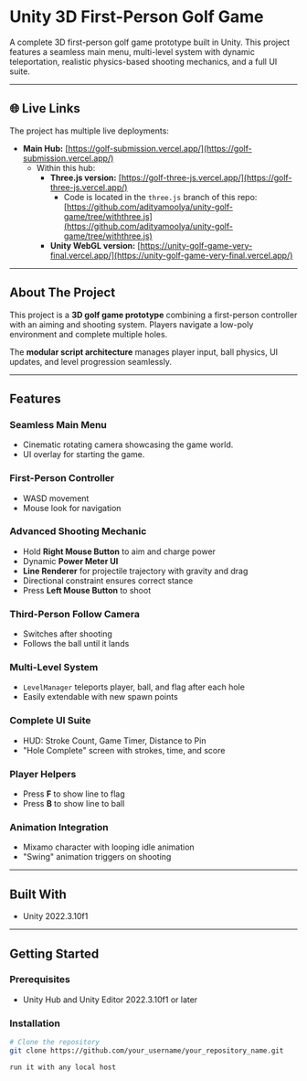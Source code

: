 # Unity 3D First-Person Golf Game

A complete 3D first-person golf game prototype built in Unity. This project features a seamless main menu, multi-level system with dynamic teleportation, realistic physics-based shooting mechanics, and a full UI suite.

---

## 🌐 Live Links

The project has multiple live deployments:

- **Main Hub:** [https://golf-submission.vercel.app/](https://golf-submission.vercel.app/)  
  - Within this hub:
    - **Three.js version:** [https://golf-three-js.vercel.app/](https://golf-three-js.vercel.app/)  
      - Code is located in the `three.js` branch of this repo: [https://github.com/adityamoolya/unity-golf-game/tree/withthree.js](https://github.com/adityamoolya/unity-golf-game/tree/withthree.js)  
    - **Unity WebGL version:** [https://unity-golf-game-very-final.vercel.app/](https://unity-golf-game-very-final.vercel.app/)

---

## About The Project

This project is a **3D golf game prototype** combining a first-person controller with an aiming and shooting system. Players navigate a low-poly environment and complete multiple holes.  

The **modular script architecture** manages player input, ball physics, UI updates, and level progression seamlessly.

---

## Features

### Seamless Main Menu
- Cinematic rotating camera showcasing the game world.
- UI overlay for starting the game.

### First-Person Controller
- WASD movement
- Mouse look for navigation

### Advanced Shooting Mechanic
- Hold **Right Mouse Button** to aim and charge power
- Dynamic **Power Meter UI**
- **Line Renderer** for projectile trajectory with gravity and drag
- Directional constraint ensures correct stance
- Press **Left Mouse Button** to shoot

### Third-Person Follow Camera
- Switches after shooting
- Follows the ball until it lands

### Multi-Level System
- `LevelManager` teleports player, ball, and flag after each hole
- Easily extendable with new spawn points

### Complete UI Suite
- HUD: Stroke Count, Game Timer, Distance to Pin
- "Hole Complete" screen with strokes, time, and score

### Player Helpers
- Press **F** to show line to flag
- Press **B** to show line to ball

### Animation Integration
- Mixamo character with looping idle animation
- "Swing" animation triggers on shooting

---

## Built With
- Unity 2022.3.10f1

---

## Getting Started

### Prerequisites
- Unity Hub and Unity Editor 2022.3.10f1 or later

### Installation
```bash
# Clone the repository
git clone https://github.com/your_username/your_repository_name.git

run it with any local host
